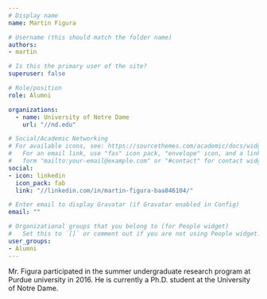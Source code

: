 ```yaml
---
# Display name
name: Martin Figura

# Username (this should match the folder name)
authors:
- martin

# Is this the primary user of the site?
superuser: false

# Role/position
role: Alumni

organizations:
  - name: University of Notre Dame
    url: "//nd.edu"

# Social/Academic Networking
# For available icons, see: https://sourcethemes.com/academic/docs/widgets/#icons
#   For an email link, use "fas" icon pack, "envelope" icon, and a link in the
#   form "mailto:your-email@example.com" or "#contact" for contact widget.
social:
- icon: linkedin
  icon_pack: fab
  link: "//linkedin.com/in/martin-figura-baa846104/"

# Enter email to display Gravatar (if Gravatar enabled in Config)
email: ""

# Organizational groups that you belong to (for People widget)
#   Set this to `[]` or comment out if you are not using People widget.  
user_groups:
- Alumni
---
```


Mr. Figura participated in the summer undergraduate research  program at Purdue university in 2016.
He is currently a Ph.D. student at the University of Notre Dame.
